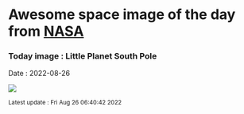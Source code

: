 
# Awesome space image of the day from [NASA](https://api.nasa.gov/)

### Today image : Little Planet South Pole

Date : 2022-08-26


![](https://apod.nasa.gov/apod/image/2208/Chokshi_DSC7584_Panorama_c1024.jpg)

<small>Latest update : Fri Aug 26 06:40:42 2022</small>


